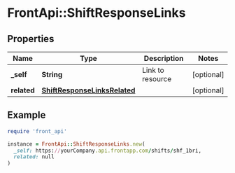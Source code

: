 # FrontApi::ShiftResponseLinks

## Properties

| Name | Type | Description | Notes |
| ---- | ---- | ----------- | ----- |
| **_self** | **String** | Link to resource | [optional] |
| **related** | [**ShiftResponseLinksRelated**](ShiftResponseLinksRelated.md) |  | [optional] |

## Example

```ruby
require 'front_api'

instance = FrontApi::ShiftResponseLinks.new(
  _self: https://yourCompany.api.frontapp.com/shifts/shf_1bri,
  related: null
)
```

